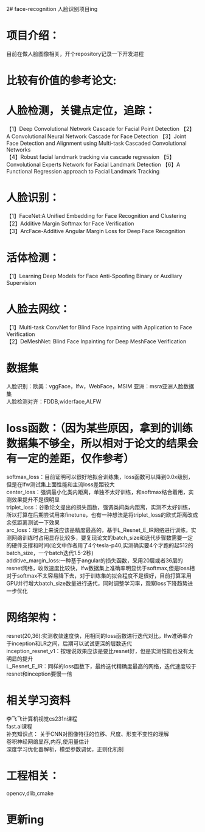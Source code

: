 2# face-recognition
人脸识别项目ing<br/>

# 项目介绍：<br/>
目前在做人脸图像相关，开个repository记录一下开发进程<br/>

# 比较有价值的参考论文:<br/>
# 人脸检测，关键点定位，追踪：<br/>
【1】Deep Convolutional Network Cascade for Facial Point Detection
【2】A Convolutional Neural Network Cascade for Face Detection
【3】Joint Face Detection and Alignment using Multi-task Cascaded Convolutional Networks<br/>
【4】Robust facial landmark tracking via cascade regression
【5】Convolutional Experts Network for Facial Landmark Detection
【6】A Functional Regression approach to Facial Landmark Tracking

# 人脸识别：<br/>
【1】FaceNet:A Unified Embedding for Face Recognition and Clustering<br/>
【2】Additive Margin Softmax for Face Verification<br/>
【3】ArcFace-Additive Angular Margin Loss for Deep Face Recognition<br/>
# 活体检测：<br/>
【1】Learning Deep Models for Face Anti-Spoofing Binary or Auxiliary Supervision<br/>
# 人脸去网纹：<br/>
【1】Multi-task ConvNet for Blind Face Inpainting with Application to Face Verification<br/>
【2】DeMeshNet: Blind Face Inpainting for Deep MeshFace Verification<br/>


# 数据集<br/>
人脸识别：欧美：vggFace，lfw，WebFace，MSIM 亚洲：msra亚洲人脸数据集<br/>
人脸检测对齐：FDDB,widerface,ALFW

# loss函数：（因为某些原因，拿到的训练数据集不够全，所以相对于论文的结果会有一定的差距，仅作参考）<br/>
softmax_loss：目前证明可以很好地拟合训练集，loss函数可以降到0.0x级别，但是在lfw测试集上面性能和主流loss差距较大<br/>
center_loss：强调最小化类内距离，单独不太好训练，和softmax结合着用，实测效果提升不是很明显<br/>
triplet_loss：谷歌论文提出的损失函数，强调类间类内距离，实测不太好训练，所以打算在后期尝试用来finetune，也有一种想法是将triplet_loss的欧式距离改成余弦距离测试一下效果<br/>
arc_loss：理论上来说应该是精度最高的，基于L_Resnet_E_IR网络进行训练，实测网络训练时占用显存比较多，要复现论文的batch_size和迭代步骤数需要一定的硬件支撑和时间(论文中作者用了4个tesla-p40,实测确实要4个才跑的起512的batch_size，一个batch迭代1.5-2秒)<br/>
additive_margin_loss:一种基于angular的损失函数，采用20层或者36层的resnet网络，收敛速度比较快，lfw数据集上准确率明显优于softmax,但是loss相对于softmax不太容易降下去，对于训练集的拟合程度不是很好，目前打算采用GPU并行增大batch_size数量进行迭代，同时调整学习率，观察loss下降趋势进一步优化<br/>

# 网络架构：<br/>
resnet(20,36):实测收敛速度快，用相同的loss函数进行迭代对比，lfw准确率介于inception和LR之间，后期可以试试更深的层数迭代<br/>
inception_resnet_v1：按理说效果应该是要比resnet好，但是实测性能也没有太明显的提升<br/>
L_Resnet_E_IR：同样的loss函数下，最终迭代精确度最高的网络，迭代速度较于resnet和inception要慢一倍<br/>

# 相关学习资料
李飞飞计算机视觉cs231n课程<br/>
fast.ai课程<br/>
补充知识点：
关于CNN对图像特征的位移、尺度、形变不变性的理解<br/>
卷积神经网络显存,内存,使用量估计<br/>
深度学习优化器解析，模型参数调优，正则化机制<br/>

# 工程相关：
opencv,dlib,cmake


# 更新ing



